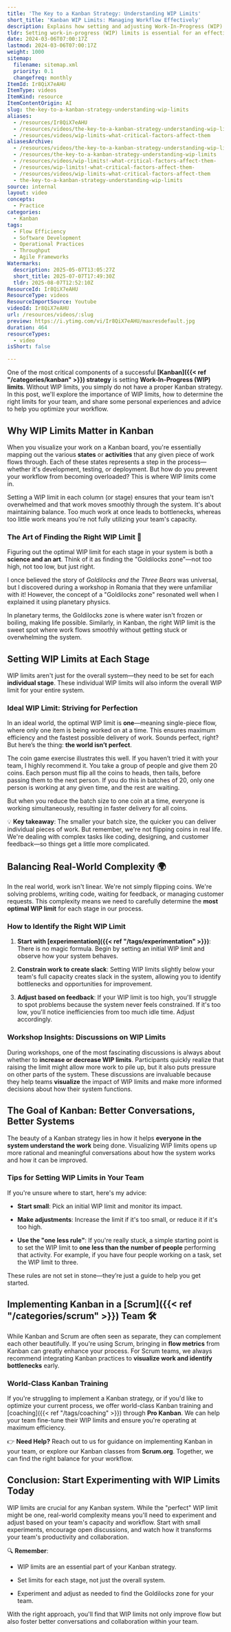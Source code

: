 ```yaml
---
title: 'The Key to a Kanban Strategy: Understanding WIP Limits'
short_title: 'Kanban WIP Limits: Managing Workflow Effectively'
description: Explains how setting and adjusting Work-In-Progress (WIP) limits in Kanban helps teams manage workflow, prevent bottlenecks, and improve productivity and collaboration.
tldr: Setting work-in-progress (WIP) limits is essential for an effective Kanban strategy because it prevents overload, exposes bottlenecks, and improves workflow. The optimal WIP limit for each stage should be found through experimentation and regular adjustment, aiming for a balance that maximizes flow without causing idle time or bottlenecks. Start small, monitor results, and adjust limits as needed to boost team productivity and collaboration.
date: 2024-03-06T07:00:17Z
lastmod: 2024-03-06T07:00:17Z
weight: 1000
sitemap:
  filename: sitemap.xml
  priority: 0.1
  changefreq: monthly
ItemId: Ir8QiX7eAHU
ItemType: videos
ItemKind: resource
ItemContentOrigin: AI
slug: the-key-to-a-kanban-strategy-understanding-wip-limits
aliases:
  - /resources/Ir8QiX7eAHU
  - /resources/videos/the-key-to-a-kanban-strategy-understanding-wip-limits
  - /resources/videos/wip-limits-what-critical-factors-affect-them
aliasesArchive:
  - /resources/videos/the-key-to-a-kanban-strategy-understanding-wip-limits
  - /resources/the-key-to-a-kanban-strategy-understanding-wip-limits
  - /resources/videos/wip-limits!-what-critical-factors-affect-them-
  - /resources/wip-limits!-what-critical-factors-affect-them-
  - /resources/videos/wip-limits-what-critical-factors-affect-them
  - the-key-to-a-kanban-strategy-understanding-wip-limits
source: internal
layout: video
concepts:
  - Practice
categories:
  - Kanban
tags:
  - Flow Efficiency
  - Software Development
  - Operational Practices
  - Throughput
  - Agile Frameworks
Watermarks:
  description: 2025-05-07T13:05:27Z
  short_title: 2025-07-07T17:49:30Z
  tldr: 2025-08-07T12:52:10Z
ResourceId: Ir8QiX7eAHU
ResourceType: videos
ResourceImportSource: Youtube
videoId: Ir8QiX7eAHU
url: /resources/videos/:slug
preview: https://i.ytimg.com/vi/Ir8QiX7eAHU/maxresdefault.jpg
duration: 464
resourceTypes:
  - video
isShort: false

---
```

One of the most critical components of a successful **[Kanban]({{< ref "/categories/kanban" >}}) strategy** is setting **Work-In-Progress (WIP) limits**. Without WIP limits, you simply do not have a proper Kanban strategy. In this post, we'll explore the importance of WIP limits, how to determine the right limits for your team, and share some personal experiences and advice to help you optimize your workflow.

## **Why WIP Limits Matter in Kanban**

When you visualize your work on a Kanban board, you're essentially mapping out the various **states** or **activities** that any given piece of work flows through. Each of these states represents a step in the process—whether it's development, testing, or deployment. But how do you prevent your workflow from becoming overloaded? This is where WIP limits come in.

Setting a WIP limit in each column (or stage) ensures that your team isn't overwhelmed and that work moves smoothly through the system. It's about maintaining balance. Too much work at once leads to bottlenecks, whereas too little work means you're not fully utilizing your team's capacity.

### **The Art of Finding the Right WIP Limit** **🎨**

Figuring out the optimal WIP limit for each stage in your system is both a **science and an art**. Think of it as finding the "Goldilocks zone"—not too high, not too low, but just right.

I once believed the story of _Goldilocks and the Three Bears_ was universal, but I discovered during a workshop in Romania that they were unfamiliar with it! However, the concept of a "Goldilocks zone" resonated well when I explained it using planetary physics.

In planetary terms, the Goldilocks zone is where water isn't frozen or boiling, making life possible. Similarly, in Kanban, the right WIP limit is the sweet spot where work flows smoothly without getting stuck or overwhelming the system.

## **Setting WIP Limits at Each Stage**

WIP limits aren't just for the overall system—they need to be set for each **individual stage**. These individual WIP limits will also inform the overall WIP limit for your entire system.

### **Ideal WIP Limit: Striving for Perfection**

In an ideal world, the optimal WIP limit is **one**—meaning single-piece flow, where only one item is being worked on at a time. This ensures maximum efficiency and the fastest possible delivery of work. Sounds perfect, right? But here’s the thing: **the world isn’t perfect**.

The coin game exercise illustrates this well. If you haven’t tried it with your team, I highly recommend it. You take a group of people and give them 20 coins. Each person must flip all the coins to heads, then tails, before passing them to the next person. If you do this in batches of 20, only one person is working at any given time, and the rest are waiting.

But when you reduce the batch size to one coin at a time, everyone is working simultaneously, resulting in faster delivery for all coins.

💡 **Key takeaway**: The smaller your batch size, the quicker you can deliver individual pieces of work. But remember, we're not flipping coins in real life. We're dealing with complex tasks like coding, designing, and customer feedback—so things get a little more complicated.

## **Balancing Real-World Complexity** **🌍**

In the real world, work isn't linear. We're not simply flipping coins. We're solving problems, writing code, waiting for feedback, or managing customer requests. This complexity means we need to carefully determine the **most optimal WIP limit** for each stage in our process.

### **How to Identify the Right WIP Limit**

1. **Start with [experimentation]({{< ref "/tags/experimentation" >}})**: There is no magic formula. Begin by setting an initial WIP limit and observe how your system behaves.

3. **Constrain work to create slack**: Setting WIP limits slightly below your team's full capacity creates slack in the system, allowing you to identify bottlenecks and opportunities for improvement.

5. **Adjust based on feedback**: If your WIP limit is too high, you'll struggle to spot problems because the system never feels constrained. If it's too low, you'll notice inefficiencies from too much idle time. Adjust accordingly.

### **Workshop Insights: Discussions on WIP Limits**

During workshops, one of the most fascinating discussions is always about whether to **increase or decrease WIP limits**. Participants quickly realize that raising the limit might allow more work to pile up, but it also puts pressure on other parts of the system. These discussions are invaluable because they help teams **visualize** the impact of WIP limits and make more informed decisions about how their system functions.

## **The Goal of Kanban: Better Conversations, Better Systems**

The beauty of a Kanban strategy lies in how it helps **everyone in the system understand the work** being done. Visualizing WIP limits opens up more rational and meaningful conversations about how the system works and how it can be improved.

### **Tips for Setting WIP Limits in Your Team**

If you're unsure where to start, here's my advice:

- **Start small**: Pick an initial WIP limit and monitor its impact.

- **Make adjustments**: Increase the limit if it's too small, or reduce it if it's too high.

- **Use the "one less rule"**: If you're really stuck, a simple starting point is to set the WIP limit to **one less than the number of people** performing that activity. For example, if you have four people working on a task, set the WIP limit to three.

These rules are not set in stone—they’re just a guide to help you get started.

## **Implementing Kanban in a [Scrum]({{< ref "/categories/scrum" >}}) Team** **🛠️**

While Kanban and Scrum are often seen as separate, they can complement each other beautifully. If you're using Scrum, bringing in **flow metrics** from Kanban can greatly enhance your process. For Scrum teams, we always recommend integrating Kanban practices to **visualize work and identify bottlenecks** early.

### **World-Class Kanban Training**

If you're struggling to implement a Kanban strategy, or if you'd like to optimize your current process, we offer world-class Kanban training and [coaching]({{< ref "/tags/coaching" >}}) through **Pro Kanban**. We can help your team fine-tune their WIP limits and ensure you're operating at maximum efficiency.

👉 **Need Help?** Reach out to us for guidance on implementing Kanban in your team, or explore our Kanban classes from **Scrum.org**. Together, we can find the right balance for your workflow.

## **Conclusion: Start Experimenting with WIP Limits Today**

WIP limits are crucial for any Kanban system. While the "perfect" WIP limit might be one, real-world complexity means you'll need to experiment and adjust based on your team's capacity and workflow. Start with small experiments, encourage open discussions, and watch how it transforms your team's productivity and collaboration.

🔍 **Remember**:

- WIP limits are an essential part of your Kanban strategy.

- Set limits for each stage, not just the overall system.

- Experiment and adjust as needed to find the Goldilocks zone for your team.

With the right approach, you'll find that WIP limits not only improve flow but also foster better conversations and collaboration within your team.
